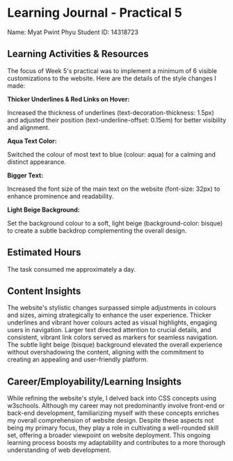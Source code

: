 # Learning Journal - Practical 5

Name: Myat Pwint Phyu
Student ID: 14318723

## Learning Activities & Resources

The focus of Week 5's practical was to implement a minimum of 6 visible customizations to the website. Here are the details of the style changes I made:

**Thicker Underlines & Red Links on Hover:**

Increased the thickness of underlines (text-decoration-thickness: 1.5px) and adjusted their position (text-underline-offset: 0.15em) for better visibility and alignment.

**Aqua Text Color:**

Switched the colour of most text to blue (colour: aqua) for a calming and distinct appearance.

**Bigger Text:**

Increased the font size of the main text on the website (font-size: 32px) to enhance prominence and readability.

**Light Beige Background:**

Set the background colour to a soft, light beige (background-color: bisque) to create a subtle backdrop complementing the overall design.

## Estimated Hours

The task consumed me approximately a day.

## Content Insights

The website's stylistic changes surpassed simple adjustments in colours and sizes, aiming strategically to enhance the user experience. Thicker underlines and vibrant hover colours acted as visual highlights, engaging users in navigation. Larger text directed attention to crucial details, and consistent, vibrant link colors served as markers for seamless navigation. The subtle light beige (bisque) background elevated the overall experience without overshadowing the content, aligning with the commitment to creating an appealing and user-friendly platform.

## Career/Employability/Learning Insights

While refining the website's style, I delved back into CSS concepts using w3schools. Although my career may not predominantly involve front-end or back-end development, familiarizing myself with these concepts enriches my overall comprehension of website design. Despite these aspects not being my primary focus, they play a role in cultivating a well-rounded skill set, offering a broader viewpoint on website deployment. This ongoing learning process boosts my adaptability and contributes to a more thorough understanding of web development.

